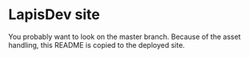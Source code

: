 # LapisDev site
You probably want to look on the master branch. Because of the asset handling, this README is copied to the deployed site.